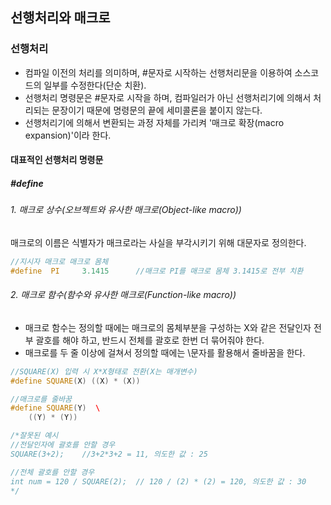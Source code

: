 ## 선행처리와 매크로

### 선행처리
* 컴파일 이전의 처리를 의미하며, #문자로 시작하는 선행처리문을 이용하여 소스코드의 일부를 수정한다(단순 치환).
* 선행처리 명령문은 #문자로 시작을 하며, 컴파일러가 아닌 선행처리기에 의해서 처리되는 문장이기 때문에 명령문의 끝에 세미콜론을 붙이지 않는다.
* 선행처리기에 의해서 변환되는 과정 자체를 가리켜 '매크로 확장(macro expansion)'이라 한다.

#### 대표적인 선행처리 명령문

##### #define

###### 1. 매크로 상수(오브젝트와 유사한 매크로(Object-like macro))
매크로의 이름은 식별자가 매크로라는 사실을 부각시키기 위해 대문자로 정의한다.

```cpp
//지시자 매크로 매크로 몸체
#define  PI     3.1415		//매크로 PI를 매크로 몸체 3.1415로 전부 치환
```

###### 2. 매크로 함수(함수와 유사한 매크로(Function-like macro))
* 매크로 함수는 정의할 때에는 매크로의 몸체부분을 구성하는 X와 같은 전달인자 전부 괄호를 해야 하고, 반드시 전체를 괄호로 한번 더 묶어줘야 한다.
* 매크로를 두 줄 이상에 걸쳐서 정의할 때에는 \문자를 활용해서 줄바꿈을 한다.

```cpp
//SQUARE(X) 입력 시 X*X형태로 전환(X는 매개변수)
#define SQUARE(X) ((X) * (X))	

//매크로를 줄바꿈
#define SQUARE(Y)  \ 
    ((Y) * (Y))	

/*잘못된 예시
//전달인자에 괄호를 안할 경우
SQUARE(3+2);	//3+2*3+2 = 11, 의도한 값 : 25

//전체 괄호를 안할 경우
int num = 120 / SQUARE(2);	// 120 / (2) * (2) = 120, 의도한 값 : 30
*/

```







